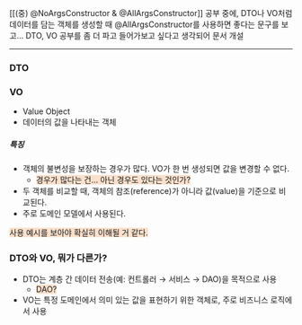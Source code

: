 [[(중) @NoArgsConstructor & @AllArgsConstructor]] 공부 중에, DTO나 VO처럼 데이터를 담는 객체를 생성할 때 @AllArgsConstructor를 사용하면 좋다는 문구를 보고... DTO, VO 공부를 좀 더 파고 들어가보고 싶다고 생각되어 문서 개설

---


### DTO



### VO
* Value Object
* 데이터의 값을 나타내는 객체

##### 특징
* 객체의 불변성을 보장하는 경우가 많다. VO가 한 번 생성되면 값을 변경할 수 없다.
	* <span style="background:rgba(240, 107, 5, 0.2)">경우가 많다는 건... 아닌 경우도 있다는 것인가?</span>
* 두 객체를 비교할 때, 객체의 참조(reference)가 아니라 값(value)을 기준으로 비교된다.
* 주로 도메인 모델에서 사용된다.

<span style="background:rgba(240, 107, 5, 0.2)">사용 예시를 보아야 확실히 이해될 거 같다.</span>

### DTO와 VO, 뭐가 다른가?
* DTO는 계층 간 데이터 전송(예: 컨트롤러 → 서비스 → DAO)을 목적으로 사용
	* <span style="background:rgba(240, 107, 5, 0.2)">DAO?</span>
* VO는 특정 도메인에서 의미 있는 값을 표현하기 위한 객체로, 주로 비즈니스 로직에서 사용